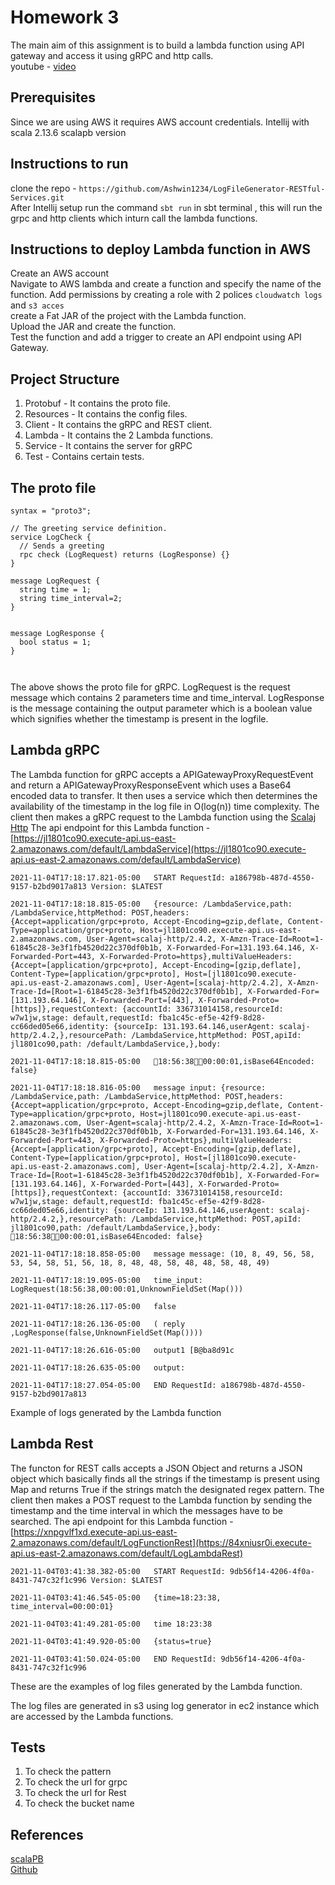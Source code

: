 # Homework 3
The main aim of this assignment is to build a lambda function using API gateway and access it using gRPC and http calls. <br>
youtube - [video](https://www.youtube.com/watch?v=V07-cGly2AE)
## Prerequisites
Since we are using AWS it requires AWS account credentials.
Intellij with scala 2.13.6
scalapb version
## Instructions to run
clone the repo - ```https://github.com/Ashwin1234/LogFileGenerator-RESTful-Services.git``` <br>
After Intellij setup run the command ```sbt run``` in sbt terminal , this will run the grpc and http clients which inturn call the lambda functions.

## Instructions to deploy Lambda function in AWS

Create an AWS account <br>
Navigate to AWS lambda and create a function and specify the name of the function. Add permissions by creating a role with 2 polices ```cloudwatch logs ``` and ```s3 acces``` <br>
create a Fat JAR of the project with the Lambda function. <br>
Upload the JAR and create the function.<br>
Test the function and add a trigger to create an API endpoint using API Gateway.<br>


## Project Structure
1. Protobuf - It  contains the proto file. <br>
2. Resources - It contains the config files. <br>
3. Client - It contains the gRPC and REST client. <br>
4. Lambda - It contains the 2 Lambda functions. <br>
5. Service - It contains the server for gRPC <br>
6. Test - Contains certain tests. <br>

## The proto file 
```
syntax = "proto3";

// The greeting service definition.
service LogCheck {
  // Sends a greeting
  rpc check (LogRequest) returns (LogResponse) {}
}

message LogRequest {
  string time = 1;
  string time_interval=2;
}


message LogResponse {
  bool status = 1;
}



```
The above shows the proto file for gRPC. LogRequest is the request message which contains 2 parameters time and time_interval. LogResponse is the message containing the output parameter which is a boolean value which signifies whether the timestamp is present in the logfile. 
## Lambda gRPC

The Lambda function for gRPC accepts a APIGatewayProxyRequestEvent and return a APIGatewayProxyResponseEvent which uses a Base64 encoded data to transfer. It then uses a service which then determines the availability of the timestamp in the log file in O(log(n)) time complexity.
The client then makes a gRPC request to the Lambda function using the [Scalaj Http](https://github.com/scalaj/scalaj-http)
The api endpoint for this Lambda function - [https://jl1801co90.execute-api.us-east-2.amazonaws.com/default/LambdaService](https://jl1801co90.execute-api.us-east-2.amazonaws.com/default/LambdaService)
```
2021-11-04T17:18:17.821-05:00	START RequestId: a186798b-487d-4550-9157-b2bd9017a813 Version: $LATEST

2021-11-04T17:18:18.815-05:00	{resource: /LambdaService,path: /LambdaService,httpMethod: POST,headers: {Accept=application/grpc+proto, Accept-Encoding=gzip,deflate, Content-Type=application/grpc+proto, Host=jl1801co90.execute-api.us-east-2.amazonaws.com, User-Agent=scalaj-http/2.4.2, X-Amzn-Trace-Id=Root=1-61845c28-3e3f1fb4520d22c370df0b1b, X-Forwarded-For=131.193.64.146, X-Forwarded-Port=443, X-Forwarded-Proto=https},multiValueHeaders: {Accept=[application/grpc+proto], Accept-Encoding=[gzip,deflate], Content-Type=[application/grpc+proto], Host=[jl1801co90.execute-api.us-east-2.amazonaws.com], User-Agent=[scalaj-http/2.4.2], X-Amzn-Trace-Id=[Root=1-61845c28-3e3f1fb4520d22c370df0b1b], X-Forwarded-For=[131.193.64.146], X-Forwarded-Port=[443], X-Forwarded-Proto=[https]},requestContext: {accountId: 336731014158,resourceId: w7w1jw,stage: default,requestId: fba1c45c-ef5e-42f9-8d28-cc66ded05e66,identity: {sourceIp: 131.193.64.146,userAgent: scalaj-http/2.4.2,},resourcePath: /LambdaService,httpMethod: POST,apiId: jl1801co90,path: /default/LambdaService,},body:

2021-11-04T17:18:18.815-05:00	18:56:3800:00:01,isBase64Encoded: false}

2021-11-04T17:18:18.816-05:00	message input: {resource: /LambdaService,path: /LambdaService,httpMethod: POST,headers: {Accept=application/grpc+proto, Accept-Encoding=gzip,deflate, Content-Type=application/grpc+proto, Host=jl1801co90.execute-api.us-east-2.amazonaws.com, User-Agent=scalaj-http/2.4.2, X-Amzn-Trace-Id=Root=1-61845c28-3e3f1fb4520d22c370df0b1b, X-Forwarded-For=131.193.64.146, X-Forwarded-Port=443, X-Forwarded-Proto=https},multiValueHeaders: {Accept=[application/grpc+proto], Accept-Encoding=[gzip,deflate], Content-Type=[application/grpc+proto], Host=[jl1801co90.execute-api.us-east-2.amazonaws.com], User-Agent=[scalaj-http/2.4.2], X-Amzn-Trace-Id=[Root=1-61845c28-3e3f1fb4520d22c370df0b1b], X-Forwarded-For=[131.193.64.146], X-Forwarded-Port=[443], X-Forwarded-Proto=[https]},requestContext: {accountId: 336731014158,resourceId: w7w1jw,stage: default,requestId: fba1c45c-ef5e-42f9-8d28-cc66ded05e66,identity: {sourceIp: 131.193.64.146,userAgent: scalaj-http/2.4.2,},resourcePath: /LambdaService,httpMethod: POST,apiId: jl1801co90,path: /default/LambdaService,},body: 18:56:3800:00:01,isBase64Encoded: false}

2021-11-04T17:18:18.858-05:00	message message: (10, 8, 49, 56, 58, 53, 54, 58, 51, 56, 18, 8, 48, 48, 58, 48, 48, 58, 48, 49)

2021-11-04T17:18:19.095-05:00	time_input: LogRequest(18:56:38,00:00:01,UnknownFieldSet(Map()))

2021-11-04T17:18:26.117-05:00	false

2021-11-04T17:18:26.136-05:00	( reply ,LogResponse(false,UnknownFieldSet(Map())))

2021-11-04T17:18:26.616-05:00	output1 [B@ba8d91c

2021-11-04T17:18:26.635-05:00	output:

2021-11-04T17:18:27.054-05:00	END RequestId: a186798b-487d-4550-9157-b2bd9017a813
```
Example of logs generated by the Lambda function

## Lambda Rest
The functon for REST calls accepts a JSON Object and returns a JSON object which basically finds all the strings if the timestamp is present using Map and returns True if the strings match the designated regex pattern.
The client then makes a POST request to the Lambda function by sending the timestamp and the time interval in which the messages have to be searched.
The api endpoint for this Lambda function - [https://xnpgvlf1xd.execute-api.us-east-2.amazonaws.com/default/LogFunctionRest](https://84xniusr0i.execute-api.us-east-2.amazonaws.com/default/LogLambdaRest)

```
2021-11-04T03:41:38.382-05:00	START RequestId: 9db56f14-4206-4f0a-8431-747c32f1c996 Version: $LATEST

2021-11-04T03:41:46.545-05:00	{time=18:23:38, time_interval=00:00:01}

2021-11-04T03:41:49.281-05:00	time 18:23:38

2021-11-04T03:41:49.920-05:00	{status=true}

2021-11-04T03:41:50.024-05:00	END RequestId: 9db56f14-4206-4f0a-8431-747c32f1c996
```
These are the examples of log files generated by the Lambda function.

The log files are generated in s3 using log generator in ec2 instance which are accessed by the Lambda functions.
## Tests
1. To check the pattern <br>
2. To check the url for grpc <br>
3. To check the url for Rest <br>
4. To check the bucket name <br>

## References 
[scalaPB](https://scalapb.github.io/docs/grpc/) <br>
[Github](https://github.com/mayankrastogi/lambda-grpc-calculator)

